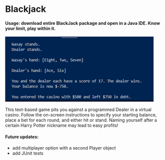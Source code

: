 # Blackjack

#### Usage: download entire BlackJack package and open in a Java IDE. Know your limit, play within it.

![screenshot](https://github.com/awhayat/blackjack/blob/master/screenshot.PNG)

This text-based game pits you against a programmed Dealer in a virtual casino. Follow the on-screen instructions to specify your starting balance, place a bet for each round, and either hit or stand. Naming yourself after a certain Harry Potter nickname may lead to easy profits!

#### Future updates:
- add multiplayer option with a second Player object
- add JUnit tests
